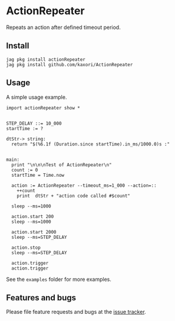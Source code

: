 # ActionRepeater
Repeats an action after defined timeout period.

## Install
```
jag pkg install actionRepeater
jag pkg install github.com/kaxori/ActionRepeater
```

## Usage
A simple usage example.
``` toit
import actionRepeater show *


STEP_DELAY ::= 10_000
startTime := ?

dtStr-> string:
  return "$(%6.1f (Duration.since startTime).in_ms/1000.0)s :"


main:
  print "\n\n\nTest of ActionRepeater\n"
  count := 0
  startTime = Time.now

  action := ActionRepeater --timeout_ms=1_000 --action=::
    ++count
    print  dtStr + "action code called #$count"

  sleep --ms=1000

  action.start 200
  sleep --ms=1000
  
  action.start 2000
  sleep --ms=STEP_DELAY

  action.stop
  sleep --ms=STEP_DELAY

  action.trigger
  action.trigger

```
See the `examples` folder for more examples.

## Features and bugs

Please file feature requests and bugs at the [issue tracker][tracker].

[tracker]: https://github.com/kaxori/actionrepeater/issues